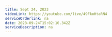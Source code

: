 ```yaml
---
title: Sept 24, 2023
videoLink: https://youtube.com/live/49FkoHtaRN4
serviceOrderlink: na
date: 2023-09-24T15:02:10.342Z
serviceDescription: n﻿a
---
```

